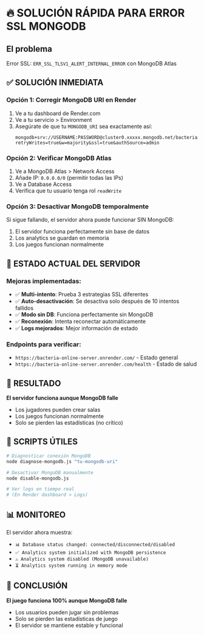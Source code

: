 # 🔥 SOLUCIÓN RÁPIDA PARA ERROR SSL MONGODB

## El problema

Error SSL: `ERR_SSL_TLSV1_ALERT_INTERNAL_ERROR` con MongoDB Atlas

## ✅ SOLUCIÓN INMEDIATA

### Opción 1: Corregir MongoDB URI en Render

1. Ve a tu dashboard de Render.com
2. Ve a tu servicio > Environment
3. Asegúrate de que tu `MONGODB_URI` sea exactamente así:
   ```
   mongodb+srv://USERNAME:PASSWORD@cluster0.xxxxx.mongodb.net/bacteria_online?retryWrites=true&w=majority&ssl=true&authSource=admin
   ```

### Opción 2: Verificar MongoDB Atlas

1. Ve a MongoDB Atlas > Network Access
2. Añade IP: `0.0.0.0/0` (permitir todas las IPs)
3. Ve a Database Access
4. Verifica que tu usuario tenga rol `readWrite`

### Opción 3: Desactivar MongoDB temporalmente

Si sigue fallando, el servidor ahora puede funcionar SIN MongoDB:

1. El servidor funciona perfectamente sin base de datos
2. Los analytics se guardan en memoria
3. Los juegos funcionan normalmente

## 🎯 ESTADO ACTUAL DEL SERVIDOR

### Mejoras implementadas:

- ✅ **Multi-intento**: Prueba 3 estrategias SSL diferentes
- ✅ **Auto-desactivación**: Se desactiva solo después de 10 intentos fallidos
- ✅ **Modo sin DB**: Funciona perfectamente sin MongoDB
- ✅ **Reconexión**: Intenta reconectar automáticamente
- ✅ **Logs mejorados**: Mejor información de estado

### Endpoints para verificar:

- `https://bacteria-online-server.onrender.com/` - Estado general
- `https://bacteria-online-server.onrender.com/health` - Estado de salud

## 🚀 RESULTADO

**El servidor funciona aunque MongoDB falle**

- Los jugadores pueden crear salas
- Los juegos funcionan normalmente
- Solo se pierden las estadísticas (no crítico)

## 🔧 SCRIPTS ÚTILES

```bash
# Diagnosticar conexión MongoDB
node diagnose-mongodb.js "tu-mongodb-uri"

# Desactivar MongoDB manualmente
node disable-mongodb.js

# Ver logs en tiempo real
# (En Render dashboard > Logs)
```

## 📊 MONITOREO

El servidor ahora muestra:

- `📊 Database status changed: connected/disconnected/disabled`
- `✅ Analytics system initialized with MongoDB persistence`
- `⚠️ Analytics system disabled (MongoDB unavailable)`
- `⏳ Analytics system running in memory mode`

## 🎉 CONCLUSIÓN

**El juego funciona 100% aunque MongoDB falle**

- Los usuarios pueden jugar sin problemas
- Solo se pierden las estadísticas de juego
- El servidor se mantiene estable y funcional
